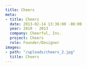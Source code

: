 ```yaml
---
title: Cheers
meta:
- title: Cheers
  date: 2013-02-14 13:36:00 -08:00
  year: 2010 - 2013
  company: Cheerful, Inc.
  project: Cheers
  role: Founder/Designer
images:
- path: "/uploads/cheers_2.jpg"
  title: Cheers
---
```


